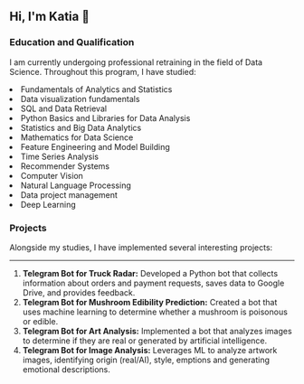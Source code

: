 ## Hi, I'm Katia 👋
### Education and Qualification

I am currently undergoing professional retraining in the field of Data Science. Throughout this program, I have studied:

<li> Fundamentals of Analytics and Statistics
<li> Data visualization fundamentals
<li> SQL and Data Retrieval
<li> Python Basics and Libraries for Data Analysis
<li> Statistics and Big Data Analytics
<li> Mathematics for Data Science
<li> Feature Engineering and Model Building
<li> Time Series Analysis
<li> Recommender Systems
<li> Computer Vision
<li> Natural Language Processing
<li> Data project management
<li> Deep Learning</li>

### Projects
Alongside my studies, I have implemented several interesting projects:
***
1. <b> Telegram Bot for Truck Radar:</b> Developed a Python bot that collects information about orders and payment requests, saves data to Google Drive, and provides feedback.
2. <b>Telegram Bot for Mushroom Edibility Prediction:</b>
Created a bot that uses machine learning to determine whether a mushroom is poisonous or edible.
3. <b>Telegram Bot for Art Analysis:</b>
Implemented a bot that analyzes images to determine if they are real or generated by artificial intelligence.
4. <b>Telegram Bot for Image Analysis:</b>
Leverages ML to analyze artwork images, identifying origin (real/AI), style, emptions and generating emotional descriptions.
<!--
**fominos/fominos** is a ✨ _special_ ✨ repository because its `README.md` (this file) appears on your GitHub profile.

Here are some ideas to get you started:

- 🔭 I’m currently working on ...
- 🌱 I’m currently learning ...
- 👯 I’m looking to collaborate on ...
- 🤔 I’m looking for help with ...
- 💬 Ask me about ...
- 📫 How to reach me: ...
- 😄 Pronouns: ...
- ⚡ Fun fact: ...
-->
